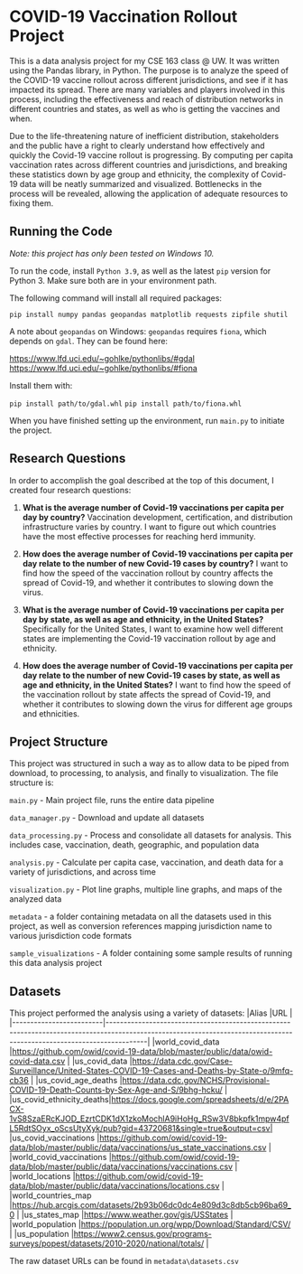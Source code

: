 # COVID-19 Vaccination Rollout Project

This is a data analysis project for my CSE 163 class @ UW. It was written using the Pandas library, in Python. The purpose is to analyze the speed of the COVID-19 vaccine rollout across different jurisdictions, and see if it has impacted its spread. There are many variables and players involved in this process, including the effectiveness and reach of distribution networks in different countries and states, as well as who is getting the vaccines and when. 

Due to the life-threatening nature of inefficient distribution, stakeholders and the public have a right to clearly understand how effectively and quickly the Covid-19 vaccine rollout is progressing. By computing per capita vaccination rates across different countries and jurisdictions, and breaking these statistics down by age group and ethnicity, the complexity of Covid-19 data will be neatly summarized and visualized. Bottlenecks in the process will be revealed, allowing the application of adequate resources to fixing them.

## Running the Code

*Note: this project has only been tested on Windows 10.*

To run the code, install `Python 3.9`, as well as the latest `pip` version for Python 3. Make sure both are in your environment path.

The following command will install all required packages: 

    pip install numpy pandas geopandas matplotlib requests zipfile shutil

A note about `geopandas` on Windows: `geopandas` requires  `fiona`, which depends on `gdal`. They can be found here:

https://www.lfd.uci.edu/~gohlke/pythonlibs/#gdal
https://www.lfd.uci.edu/~gohlke/pythonlibs/#fiona

Install them with:

`pip install path/to/gdal.whl`
`pip install path/to/fiona.whl`

When you have finished setting up the environment, run `main.py` to initiate the project.

## Research Questions

In order to accomplish the goal described at the top of this document, I created four research questions:

1.	**What is the average number of Covid-19 vaccinations per capita per day by country?** Vaccination development, certification, and distribution infrastructure varies by country. I want to figure out which countries have the most effective processes for reaching herd immunity.

2.	**How does the average number of Covid-19 vaccinations per capita per day relate to the number of new Covid-19 cases by country?** I want to find how the speed of the vaccination rollout by country affects the spread of Covid-19, and whether it contributes to slowing down the virus.

3.	**What is the average number of Covid-19 vaccinations per capita per day by state, as well as age and ethnicity, in the United States?**  Specifically for the United States, I want to examine how well different states are implementing the Covid-19 vaccination rollout by age and ethnicity.

4.	**How does the average number of Covid-19 vaccinations per capita per day relate to the number of new Covid-19 cases by state, as well as age and ethnicity, in the United States?** I want to find how the speed of the vaccination rollout by state affects the spread of Covid-19, and whether it contributes to slowing down the virus for different age groups and ethnicities.

## Project Structure

This project was structured in such a way as to allow data to be piped from download, to processing, to analysis, and finally to visualization. The file structure is:

`main.py` - Main project file, runs the entire data pipeline

`data_manager.py` - Download and update all datasets

`data_processing.py` - Process and consolidate all datasets for analysis. This includes case, vaccination, death, geographic, and population data

`analysis.py` - Calculate per capita case, vaccination, and death data for a variety of jurisdictions, and across time

`visualization.py` - Plot line graphs, multiple line graphs, and maps of the analyzed data

`metadata` - a folder containing metadata on all the datasets used in this project, as well as conversion references mapping jurisdiction name to various jurisdiction code formats

`sample_visualizations` - A folder containing some sample results of running this data analysis project

## Datasets
This project performed the analysis using a variety of datasets:
|Alias                    |URL                                                                                                                                                                    |
|-------------------------|-----------------------------------------------------------------------------------------------------------------------------------------------------------------------|
|world_covid_data         |https://github.com/owid/covid-19-data/blob/master/public/data/owid-covid-data.csv                                                                                      |
|us_covid_data            |https://data.cdc.gov/Case-Surveillance/United-States-COVID-19-Cases-and-Deaths-by-State-o/9mfq-cb36                                                                    |
|us_covid_age_deaths      |https://data.cdc.gov/NCHS/Provisional-COVID-19-Death-Counts-by-Sex-Age-and-S/9bhg-hcku/                                                                                |
|us_covid_ethnicity_deaths|https://docs.google.com/spreadsheets/d/e/2PACX-1vS8SzaERcKJOD_EzrtCDK1dX1zkoMochlA9iHoHg_RSw3V8bkpfk1mpw4pfL5RdtSOyx_oScsUtyXyk/pub?gid=43720681&single=true&output=csv|
|us_covid_vaccinations    |https://github.com/owid/covid-19-data/blob/master/public/data/vaccinations/us_state_vaccinations.csv                                                                   |
|world_covid_vaccinations |https://github.com/owid/covid-19-data/blob/master/public/data/vaccinations/vaccinations.csv                                                                            |
|world_locations          |https://github.com/owid/covid-19-data/blob/master/public/data/vaccinations/locations.csv                                                                               |
|world_countries_map      |https://hub.arcgis.com/datasets/2b93b06dc0dc4e809d3c8db5cb96ba69_0                                                                                                     |
|us_states_map            |https://www.weather.gov/gis/USStates                                                                                                                                   |
|world_population         |https://population.un.org/wpp/Download/Standard/CSV/                                                                                                                   |
|us_population            |https://www2.census.gov/programs-surveys/popest/datasets/2010-2020/national/totals/                                                                                    |

The raw dataset URLs can be found in `metadata\datasets.csv`
